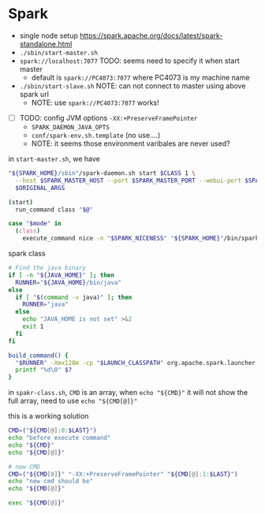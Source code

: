 # Spark

- single node setup https://spark.apache.org/docs/latest/spark-standalone.html
- `./sbin/start-master.sh`
- `spark://localhost:7077` TODO: seems need to specify it when start master
  - default is `spark://PC4073:7077` where PC4073 is my machine name
- `./sbin/start-slave.sh` NOTE: can not connect to master using above spark url
  - NOTE: use `spark://PC4073:7077` works!
- [ ] TODO: config JVM options `-XX:+PreserveFramePointer`
  - `SPARK_DAEMON_JAVA_OPTS`
  - `conf/spark-env.sh.template` (no use....)
  - NOTE: it seems those environment varibales are never used?

in `start-master.sh`, we have

````sh
"${SPARK_HOME}/sbin"/spark-daemon.sh start $CLASS 1 \
  --host $SPARK_MASTER_HOST --port $SPARK_MASTER_PORT --webui-port $SPARK_MASTER_WEBUI_PORT \
  $ORIGINAL_ARGS
````

````sh
(start)
  run_command class "$@"
````

````sh
case "$mode" in
  (class)
    execute_command nice -n "$SPARK_NICENESS" "${SPARK_HOME}"/bin/spark-class "$command" "$@"
````    

spark class

````sh
# Find the java binary
if [ -n "${JAVA_HOME}" ]; then
  RUNNER="${JAVA_HOME}/bin/java"
else
  if [ "$(command -v java)" ]; then
    RUNNER="java"
  else
    echo "JAVA_HOME is not set" >&2
    exit 1
  fi
fi
````

````sh
build_command() {
  "$RUNNER" -Xmx128m -cp "$LAUNCH_CLASSPATH" org.apache.spark.launcher.Main "$@"
  printf "%d\0" $?
}
````

in `spakr-class.sh`, `CMD` is an array, when `echo "${CMD}"` it will not show the full array, need to use `echo "${CMD[@]}"`

this is a working solution

````sh
CMD=("${CMD[@]:0:$LAST}")
echo "before execute command"
echo "${CMD}"
echo "${CMD[@]}"

# new CMD
CMD=("${CMD[0]}" "-XX:+PreserveFramePointer" "${CMD[@]:1:$LAST}")
echo "new cmd should be"
echo "${CMD[@]}"

exec "${CMD[@]}"
````
